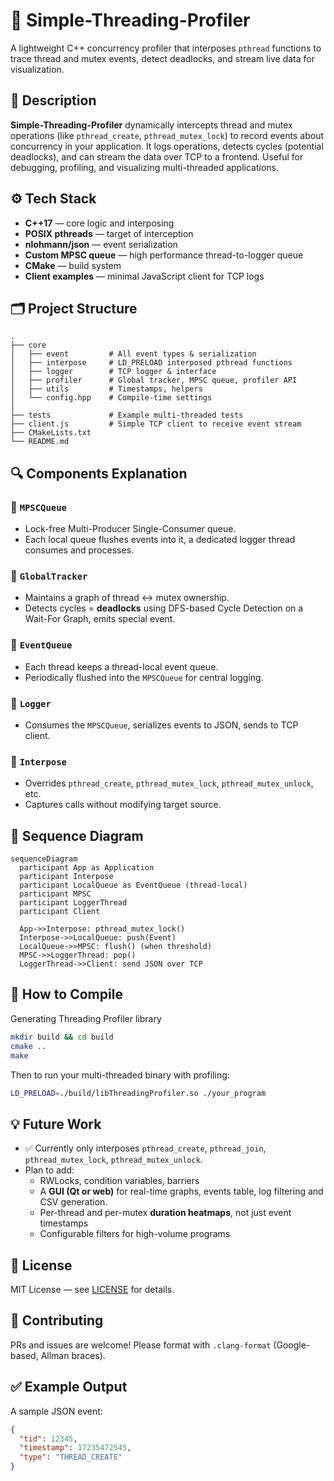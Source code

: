 # 🚀 Simple-Threading-Profiler
A lightweight C++ concurrency profiler that interposes `pthread` functions to trace thread and mutex events, detect deadlocks, and stream live data for visualization.

## 📜 Description
**Simple-Threading-Profiler** dynamically intercepts thread and mutex operations (like `pthread_create`, `pthread_mutex_lock`) to record events about concurrency in your application.
It logs operations, detects cycles (potential deadlocks), and can stream the data over TCP to a frontend.
Useful for debugging, profiling, and visualizing multi-threaded applications.

## ⚙️ Tech Stack
* **C++17** — core logic and interposing
* **POSIX pthreads** — target of interception
* **nlohmann/json** — event serialization
* **Custom MPSC queue** — high performance thread-to-logger queue
* **CMake** — build system
* **Client examples** — minimal JavaScript client for TCP logs

## 🗂️ Project Structure
```
.
├── core
│   ├── event         # All event types & serialization
│   ├── interpose     # LD_PRELOAD interposed pthread functions
│   ├── logger        # TCP logger & interface
│   ├── profiler      # Global tracker, MPSC queue, profiler API
│   ├── utils         # Timestamps, helpers
│   └── config.hpp    # Compile-time settings
│
├── tests             # Example multi-threaded tests
├── client.js         # Simple TCP client to receive event stream
├── CMakeLists.txt
└── README.md
```

## 🔍 Components Explanation

### 📌 `MPSCQueue`
* Lock-free Multi-Producer Single-Consumer queue.
* Each local queue flushes events into it, a dedicated logger thread consumes and processes.

### 📌 `GlobalTracker`
* Maintains a graph of thread ↔ mutex ownership.
* Detects cycles = **deadlocks** using DFS-based Cycle Detection on a Wait-For Graph, emits special event.

### 📌 `EventQueue`
* Each thread keeps a thread-local event queue.
* Periodically flushed into the `MPSCQueue` for central logging.

### 📌 `Logger`
* Consumes the `MPSCQueue`, serializes events to JSON, sends to TCP client.

### 📌 `Interpose`
* Overrides `pthread_create`, `pthread_mutex_lock`, `pthread_mutex_unlock`, etc.
* Captures calls without modifying target source.

## 🔄 Sequence Diagram

```mermaid
sequenceDiagram
  participant App as Application
  participant Interpose
  participant LocalQueue as EventQueue (thread-local)
  participant MPSC
  participant LoggerThread
  participant Client

  App->>Interpose: pthread_mutex_lock()
  Interpose->>LocalQueue: push(Event)
  LocalQueue->>MPSC: flush() (when threshold)
  MPSC->>LoggerThread: pop()
  LoggerThread->>Client: send JSON over TCP
```

## 🚀 How to Compile

Generating Threading Profiler library
```bash
mkdir build && cd build
cmake ..
make
```

Then to run your multi-threaded binary with profiling:
```bash
LD_PRELOAD=./build/libThreadingProfiler.so ./your_program
```

## 💡 Future Work
* ✅ Currently only interposes `pthread_create`, `pthread_join`, `pthread_mutex_lock`, `pthread_mutex_unlock`.
* Plan to add:
  * RWLocks, condition variables, barriers
  * A **GUI (Qt or web)** for real-time graphs, events table, log filtering and CSV generation.
  * Per-thread and per-mutex **duration heatmaps**, not just event timestamps
  * Configurable filters for high-volume programs

## 📝 License
MIT License — see [LICENSE](./LICENSE) for details.

## 🤝 Contributing
PRs and issues are welcome!
Please format with `.clang-format` (Google-based, Allman braces).

## ✅ Example Output
A sample JSON event:

```json
{
  "tid": 12345,
  "timestamp": 17235472545,
  "type": "THREAD_CREATE"
}
```
